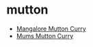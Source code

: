 # mutton

 * [Mangalore Mutton Curry](../../index/m/mangalore-mutton-curry.json)
 * [Mums Mutton Curry](../../index/m/mums-mutton-curry.json)
